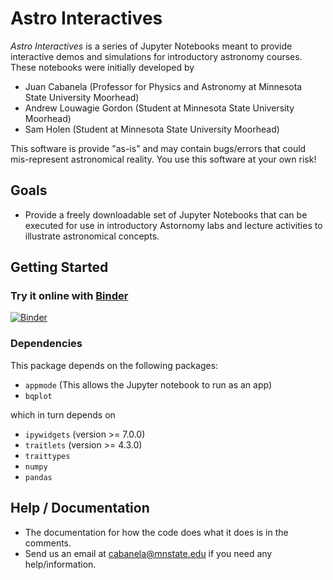Astro Interactives
==================

*Astro Interactives* is a series of Jupyter Notebooks meant to provide 
interactive demos and simulations for introductory astronomy courses.  These notebooks were initially developed by 
- Juan Cabanela (Professor for Physics and Astronomy at Minnesota State University Moorhead)
- Andrew Louwagie Gordon (Student at Minnesota State University Moorhead)
- Sam Holen (Student at Minnesota State University Moorhead)

This software is provide "as-is" and may contain bugs/errors that could  mis-represent astronomical reality.  You use this software at your own risk!

Goals
-----

-   Provide a freely downloadable set of Jupyter Notebooks that can be executed for use in introductory Astornomy labs and lecture activities to illustrate astronomical concepts.

Getting Started
---------------

### Try it online with [Binder](http://mybinder.org/)

[![Binder](https://mybinder.org/badge.svg)](https://mybinder.org/v2/gh/JuanCab/AstroInteractives/master?filepath=index.ipynb)

### Dependencies

This package depends on the following packages:

- `appmode` (This allows the Jupyter notebook to run as an app)
- `bqplot`

which in turn depends on

- `ipywidgets` (version >= 7.0.0)
- `traitlets` (version >= 4.3.0)
- `traittypes`
- `numpy`
- `pandas`


Help / Documentation
--------------------

- The documentation for how the code does what it does is in the comments. 
- Send us an email at cabanela@mnstate.edu if you need any help/information.
